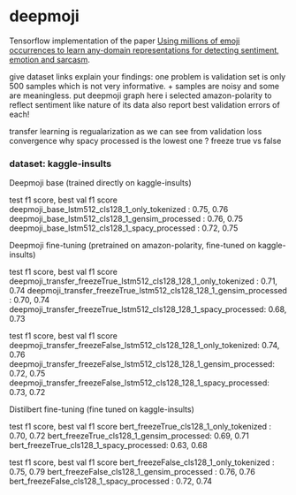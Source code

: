 # deepmoji
Tensorflow implementation of the paper [Using millions of emoji occurrences to learn any-domain representations
for detecting sentiment, emotion and sarcasm](https://arxiv.org/pdf/1708.00524.pdf).

give dataset links
explain your findings: one problem is validation set is only 500 samples which is not very informative. + samples are noisy and some are meaningless.
put deepmoji graph here
i selected amazon-polarity to reflect sentiment like nature of its data
also report best validation errors of each!

transfer learning is regualarization as we can see from validation loss convergence
why spacy processed is the lowest one ?
freeze true vs false

### dataset: kaggle-insults
Deepmoji base (trained directly on kaggle-insults)

test f1 score, best val f1 score
deepmoji_base_lstm512_cls128_1_only_tokenized : 0.75, 0.76
deepmoji_base_lstm512_cls128_1_gensim_processed : 0.76, 0.75
deepmoji_base_lstm512_cls128_1_spacy_processed : 0.72, 0.75

Deepmoji fine-tuning (pretrained on amazon-polarity, fine-tuned on kaggle-insults)

test f1 score, best val f1 score
deepmoji_transfer_freezeTrue_lstm512_cls128_128_1_only_tokenized : 0.71, 0.74
deepmoji_transfer_freezeTrue_lstm512_cls128_128_1_gensim_processed : 0.70, 0.74
deepmoji_transfer_freezeTrue_lstm512_cls128_128_1_spacy_processed: 0.68, 0.73

test f1 score, best val f1 score
deepmoji_transfer_freezeFalse_lstm512_cls128_128_1_only_tokenized: 0.74, 0.76
deepmoji_transfer_freezeFalse_lstm512_cls128_128_1_gensim_processed: 0.72, 0.75
deepmoji_transfer_freezeFalse_lstm512_cls128_128_1_spacy_processed: 0.73, 0.72

Distilbert fine-tuning (fine tuned on kaggle-insults)

test f1 score, best val f1 score
bert_freezeTrue_cls128_1_only_tokenized : 0.70, 0.72
bert_freezeTrue_cls128_1_gensim_processed: 0.69, 0.71
bert_freezeTrue_cls128_1_spacy_processed: 0.63, 0.68

test f1 score, best val f1 score
bert_freezeFalse_cls128_1_only_tokenized : 0.75, 0.79
bert_freezeFalse_cls128_1_gensim_processed : 0.76, 0.76
bert_freezeFalse_cls128_1_spacy_processed : 0.72, 0.74

